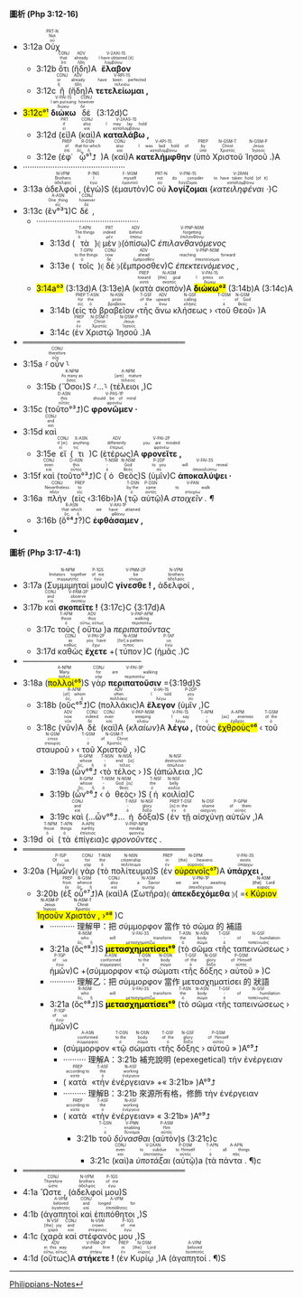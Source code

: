 #### 圖析 (Php 3:12-16)
- <rt>3:12a</rt> <RUBY><ruby><ruby>Οὐχ<rt>οὐ</rt></ruby><rt>Not</rt></ruby><rt>PRT-N</rt></RUBY> 
	- <rt>3:12b</rt> <RUBY><ruby><ruby>ὅτι<rt>ὅτι</rt></ruby><rt>that</rt></ruby><rt>CONJ</rt></RUBY> (<RUBY><ruby><ruby>ἤδη<rt>ἤδη</rt></ruby><rt>already</rt></ruby><rt>ADV</rt></RUBY>)A <RUBY><ruby><ruby><strong>ἔλαβον</strong><rt>λαμβάνω</rt></ruby><rt>I have obtained [it]</rt></ruby><rt>V-2AAI-1S</rt></RUBY> 
	- <rt>3:12c</rt> <RUBY><ruby><ruby>ἢ<rt>ἤ</rt></ruby><rt>or</rt></ruby><rt>CONJ</rt></RUBY> (<RUBY><ruby><ruby>ἤδη<rt>ἤδη</rt></ruby><rt>already</rt></ruby><rt>ADV</rt></RUBY>)A <RUBY><ruby><ruby><strong>τετελείωμαι ,</strong><rt>τελειόω</rt></ruby><rt>have been perfected</rt></ruby><rt>V-RPI-1S</rt></RUBY> 
- <mark><rt>3:12c</rt>°¹</mark> <RUBY><ruby><ruby><strong>διώκω</strong><rt>διώκω</rt></ruby><rt>I am pursuing</rt></ruby><rt>V-PAI-1S</rt></RUBY> <RUBY><ruby><ruby>δὲ<rt>δέ</rt></ruby><rt>however</rt></ruby><rt>CONJ</rt></RUBY> (<rt>3:12d</rt>)C
	- <rt>3:12d</rt> (<RUBY><ruby><ruby>εἰ<rt>εἰ</rt></ruby><rt>if</rt></ruby><rt>PRT</rt></RUBY>)A (<RUBY><ruby><ruby>καὶ<rt>καί</rt></ruby><rt>also</rt></ruby><rt>CONJ</rt></RUBY>)A <RUBY><ruby><ruby><strong>καταλάβω ,</strong><rt>καταλαμβάνω</rt></ruby><rt>I may lay hold</rt></ruby><rt>V-2AAS-1S</rt></RUBY> 
	- <rt>3:12e</rt> (<RUBY><ruby><ruby>ἐφ᾽<rt>ἐπί</rt></ruby><rt>of</rt></ruby><rt>PREP</rt></RUBY> <RUBY><ruby><ruby>ᾧ°¹⮥<rt>ὅς, ἥ</rt></ruby><rt>that for which</rt></ruby><rt>R-DSN</rt></RUBY>)A (<RUBY><ruby><ruby>καὶ<rt>καί</rt></ruby><rt>also</rt></ruby><rt>CONJ</rt></RUBY>)A <RUBY><ruby><ruby><strong>κατελήμφθην</strong><rt>καταλαμβάνω</rt></ruby><rt>I was laid hold of</rt></ruby><rt>V-API-1S</rt></RUBY> (<RUBY><ruby><ruby>ὑπὸ<rt>ὑπό</rt></ruby><rt>by</rt></ruby><rt>PREP</rt></RUBY> <RUBY><ruby><ruby>Χριστοῦ<rt>Χριστός</rt></ruby><rt>Christ</rt></ruby><rt>N-GSM-T</rt></RUBY> <RUBY><ruby><ruby>Ἰησοῦ .<rt>Ἰησοῦς</rt></ruby><rt>Jesus</rt></ruby><rt>N-GSM-P</rt></RUBY>)A
- ·············································
- <rt>3:13a</rt> <RUBY><ruby><ruby>ἀδελφοί ,<rt>ἀδελφός</rt></ruby><rt>Brothers</rt></ruby><rt>N-VPM</rt></RUBY> (<RUBY><ruby><ruby>ἐγὼ<rt>ἐγώ</rt></ruby><rt>I</rt></ruby><rt>P-1NS</rt></RUBY>)S (<RUBY><ruby><ruby>ἐμαυτὸν<rt>ἐμαυτοῦ</rt></ruby><rt>myself</rt></ruby><rt>F-1ASM</rt></RUBY>)C <RUBY><ruby><ruby>οὐ<rt>οὐ</rt></ruby><rt>not</rt></ruby><rt>PRT-N</rt></RUBY> <RUBY><ruby><ruby><strong>λογίζομαι</strong><rt>λογίζομαι</rt></ruby><rt>do consider</rt></ruby><rt>V-PNI-1S</rt></RUBY> {<RUBY><ruby><ruby><em>κατειληφέναι ·</em><rt>καταλαμβάνω</rt></ruby><rt>to have taken hold [of it]</rt></ruby><rt>V-2RAN</rt></RUBY>}C 
- <rt>3:13c</rt> (<RUBY><ruby><ruby>ἓν°³⮧<rt>εἷς</rt></ruby><rt>One thing</rt></ruby><rt>A-ASN</rt></RUBY>)C <RUBY><ruby><ruby>δέ ,<rt>δέ</rt></ruby><rt>however</rt></ruby><rt>CONJ</rt></RUBY> 
	- ·············································
		- <rt>3:13d</rt> (<RUBY><ruby><ruby>τὰ<rt>ὁ</rt></ruby><rt>The things</rt></ruby><rt>T-APN</rt></RUBY>)⦇ <RUBY><ruby><ruby>μὲν<rt>μέν</rt></ruby><rt>indeed</rt></ruby><rt>PRT</rt></RUBY> ⦈(<RUBY><ruby><ruby>ὀπίσω<rt>ὀπίσω</rt></ruby><rt>behind</rt></ruby><rt>ADV</rt></RUBY>)C <RUBY><ruby><ruby><em>ἐπιλανθανόμενος</em><rt>ἐπιλανθάνω</rt></ruby><rt>forgetting</rt></ruby><rt>V-PNP-NSM</rt></RUBY>
		- <rt>3:13e</rt> (<RUBY><ruby><ruby>τοῖς<rt>ὁ</rt></ruby><rt>to the things</rt></ruby><rt>T-DPN</rt></RUBY>)⦇ <RUBY><ruby><ruby>δὲ<rt>δέ</rt></ruby><rt>now</rt></ruby><rt>CONJ</rt></RUBY> ⦈(<RUBY><ruby><ruby>ἔμπροσθεν<rt>ἔμπροσθεν</rt></ruby><rt>ahead</rt></ruby><rt>ADV</rt></RUBY>)C <RUBY><ruby><ruby><em>ἐπεκτεινόμενος ,</em><rt>ἐπεκτείνομαι</rt></ruby><rt>reaching forward</rt></ruby><rt>V-PNP-NSM</rt></RUBY>
	- <mark><rt>3:14a</rt>°³</mark> (<rt>3:13d</rt>)A (<rt>3:13e</rt>)A (<RUBY><ruby><ruby>κατὰ<rt>κατά</rt></ruby><rt>toward</rt></ruby><rt>PREP</rt></RUBY> <RUBY><ruby><ruby>σκοπὸν<rt>σκοπός</rt></ruby><rt>[the] goal</rt></ruby><rt>N-ASM</rt></RUBY>)A <RUBY><ruby><ruby><mark><strong>διώκω°²</strong></mark><rt>διώκω</rt></ruby><rt>I press on</rt></ruby><rt>V-PAI-1S</rt></RUBY> (<rt>3:14b</rt>)A (<rt>3:14c</rt>)A
		- <rt>3:14b</rt> (<RUBY><ruby><ruby>εἰς<rt>εἰς</rt></ruby><rt>for</rt></ruby><rt>PREP</rt></RUBY> <RUBY><ruby><ruby>τὸ<rt>ὁ</rt></ruby><rt>the</rt></ruby><rt>T-ASN</rt></RUBY> <RUBY><ruby><ruby>βραβεῖον<rt>βραβεῖον</rt></ruby><rt>prize</rt></ruby><rt>N-ASN</rt></RUBY> ‹<RUBY><ruby><ruby>τῆς<rt>ὁ</rt></ruby><rt>of the</rt></ruby><rt>T-GSF</rt></RUBY> <RUBY><ruby><ruby>ἄνω<rt>ἄνω</rt></ruby><rt>upward</rt></ruby><rt>ADV</rt></RUBY> <RUBY><ruby><ruby>κλήσεως<rt>κλῆσις</rt></ruby><rt>calling</rt></ruby><rt>N-GSF</rt></RUBY> › ‹<RUBY><ruby><ruby>τοῦ<rt>ὁ</rt></ruby><rt>-</rt></ruby><rt>T-GSM</rt></RUBY> <RUBY><ruby><ruby>Θεοῦ<rt>θεός</rt></ruby><rt>of God</rt></ruby><rt>N-GSM</rt></RUBY>› )A
		- <rt>3:14c</rt> (<RUBY><ruby><ruby>ἐν<rt>ἐν</rt></ruby><rt>in</rt></ruby><rt>PREP</rt></RUBY> <RUBY><ruby><ruby>Χριστῷ<rt>Χριστός</rt></ruby><rt>Christ</rt></ruby><rt>N-DSM-T</rt></RUBY> <RUBY><ruby><ruby>Ἰησοῦ .<rt>Ἰησοῦς</rt></ruby><rt>Jesus</rt></ruby><rt>N-DSM-P</rt></RUBY>)A
- ═════════════════════════════
- <rt>3:15a</rt> ⸉<RUBY><ruby><ruby>οὖν<rt>οὖν</rt></ruby><rt>therefore</rt></ruby><rt>CONJ</rt></RUBY>⸊
	- <rt>3:15b</rt> (<RUBY><ruby><ruby>Ὅσοι<rt>ὅσος</rt></ruby><rt>As many as</rt></ruby><rt>K-NPM</rt></RUBY>)S ⸉...⸊ (<RUBY><ruby><ruby>τέλειοι ,<rt>τέλειος</rt></ruby><rt>[are] mature</rt></ruby><rt>A-NPM</rt></RUBY>)C 
- <rt>3:15c</rt> (<RUBY><ruby><ruby>τοῦτο°³⮥<rt>οὗτος</rt></ruby><rt>this</rt></ruby><rt>D-ASN</rt></RUBY>)C <RUBY><ruby><ruby><strong>φρονῶμεν ·</strong><rt>φρονέω</rt></ruby><rt>should be of mind</rt></ruby><rt>V-PAS-1P</rt></RUBY> 
- <rt>3:15d</rt> <RUBY><ruby><ruby>καὶ<rt>καί</rt></ruby><rt>and</rt></ruby><rt>CONJ</rt></RUBY> 
	- <rt>3:15e</rt> <RUBY><ruby><ruby>εἴ<rt>εἰ</rt></ruby><rt>if [in]</rt></ruby><rt>CONJ</rt></RUBY> (<RUBY><ruby><ruby>τι<rt>τις</rt></ruby><rt>anything</rt></ruby><rt>X-ASN</rt></RUBY>)C (<RUBY><ruby><ruby>ἑτέρως<rt>ἑτέρως</rt></ruby><rt>differently</rt></ruby><rt>ADV</rt></RUBY>)A <RUBY><ruby><ruby><strong>φρονεῖτε ,</strong><rt>φρονέω</rt></ruby><rt>you are minded</rt></ruby><rt>V-PAI-2P</rt></RUBY> 
- <rt>3:15f</rt> <RUBY><ruby><ruby>καὶ<rt>καί</rt></ruby><rt>even</rt></ruby><rt>CONJ</rt></RUBY> (<RUBY><ruby><ruby>τοῦτο°³⮥<rt>οὗτος</rt></ruby><rt>this</rt></ruby><rt>D-ASN</rt></RUBY>)C (<RUBY><ruby><ruby>ὁ<rt>ὁ</rt></ruby><rt>-</rt></ruby><rt>T-NSM</rt></RUBY> <RUBY><ruby><ruby>Θεὸς<rt>θεός</rt></ruby><rt>God</rt></ruby><rt>N-NSM</rt></RUBY>)S (<RUBY><ruby><ruby>ὑμῖν<rt>σύ</rt></ruby><rt>to you</rt></ruby><rt>P-2DP</rt></RUBY>)C <RUBY><ruby><ruby><strong>ἀποκαλύψει ·</strong><rt>ἀποκαλύπτω</rt></ruby><rt>will reveal</rt></ruby><rt>V-FAI-3S</rt></RUBY> 
- <rt>3:16a</rt> <RUBY><ruby><ruby>πλὴν<rt>πλήν</rt></ruby><rt>Nevertheless</rt></ruby><rt>CONJ</rt></RUBY> (<RUBY><ruby><ruby>εἰς<rt>εἰς</rt></ruby><rt>to</rt></ruby><rt>PREP</rt></RUBY> ‹<rt>3:16b</rt>›)A (<RUBY><ruby><ruby>τῷ<rt>ὁ</rt></ruby><rt>by the</rt></ruby><rt>T-DSN</rt></RUBY> <RUBY><ruby><ruby>αὐτῷ<rt>αὐτός</rt></ruby><rt>same</rt></ruby><rt>P-DSN</rt></RUBY>)A <RUBY><ruby><ruby><em>στοιχεῖν . ¶</em><rt>στοιχέω</rt></ruby><rt>to walk</rt></ruby><rt>V-PAN</rt></RUBY>
	- <rt>3:16b</rt> (<RUBY><ruby><ruby>ὃ°⁴⮥?<rt>ὅς, ἥ</rt></ruby><rt>that which</rt></ruby><rt>R-ASN</rt></RUBY>)C <RUBY><ruby><ruby><strong>ἐφθάσαμεν ,</strong><rt>φθάνω</rt></ruby><rt>we have attained</rt></ruby><rt>V-AAI-1P</rt></RUBY> 
-  

#### 圖析 (Php 3:17-4:1)

- <rt>3:17a</rt> (<RUBY><ruby><ruby>Συμμιμηταί<rt>συμμιμητής</rt></ruby><rt>Imitators together</rt></ruby><rt>N-NPM</rt></RUBY> <RUBY><ruby><ruby>μου<rt>ἐγώ</rt></ruby><rt>of me</rt></ruby><rt>P-1GS</rt></RUBY>)C <RUBY><ruby><ruby><strong>γίνεσθε ! ,</strong><rt>γίνομαι</rt></ruby><rt>be</rt></ruby><rt>V-PNM-2P</rt></RUBY> <RUBY><ruby><ruby>ἀδελφοί ,<rt>ἀδελφός</rt></ruby><rt>brothers</rt></ruby><rt>N-VPM</rt></RUBY> 
- <rt>3:17b</rt> <RUBY><ruby><ruby>καὶ<rt>καί</rt></ruby><rt>and</rt></ruby><rt>CONJ</rt></RUBY> <RUBY><ruby><ruby><strong>σκοπεῖτε !</strong><rt>σκοπέω</rt></ruby><rt>observe</rt></ruby><rt>V-PAM-2P</rt></RUBY> {<rt>3:17c</rt>}C {<rt>3:17d</rt>}A
	- <rt>3:17c</rt> <RUBY><ruby><ruby>τοὺς<rt>ὁ</rt></ruby><rt>those</rt></ruby><rt>T-APM</rt></RUBY> (<RUBY><ruby><ruby>οὕτω<rt>οὕτω, οὕτως</rt></ruby><rt>thus</rt></ruby><rt>ADV</rt></RUBY>)a <RUBY><ruby><ruby><em>περιπατοῦντας</em><rt>περιπατέω</rt></ruby><rt>walking</rt></ruby><rt>V-PAP-APM</rt></RUBY>
	- <rt>3:17d</rt> <RUBY><ruby><ruby>καθὼς<rt>καθώς</rt></ruby><rt>as</rt></ruby><rt>CONJ</rt></RUBY> <RUBY><ruby><ruby><strong>ἔχετε</strong><rt>ἔχω</rt></ruby><rt>you have</rt></ruby><rt>V-PAI-2P</rt></RUBY> +(<RUBY><ruby><ruby>τύπον<rt>τύπος</rt></ruby><rt>[for] a pattern</rt></ruby><rt>N-ASM</rt></RUBY>)C (<RUBY><ruby><ruby>ἡμᾶς .<rt>ἐγώ</rt></ruby><rt>us</rt></ruby><rt>P-1AP</rt></RUBY>)C
- ———————————————
- <rt>3:18a</rt> (<RUBY><ruby><ruby><mark>πολλοὶ°⁵</mark><rt>πολύς</rt></ruby><rt>Many</rt></ruby><rt>A-NPM</rt></RUBY>)S <RUBY><ruby><ruby>γὰρ<rt>γάρ</rt></ruby><rt>for</rt></ruby><rt>CONJ</rt></RUBY> <RUBY><ruby><ruby><strong>περιπατοῦσιν</strong><rt>περιπατέω</rt></ruby><rt>are walking</rt></ruby><rt>V-PAI-3P</rt></RUBY> ={<rt>3:19d</rt>}S
	- <rt>3:18b</rt> (<RUBY><ruby><ruby>οὓς°⁵⮥<rt>ὅς, ἥ</rt></ruby><rt>[of] whom</rt></ruby><rt>R-APM</rt></RUBY>)C (<RUBY><ruby><ruby>πολλάκις<rt>πολλάκις</rt></ruby><rt>often</rt></ruby><rt>ADV</rt></RUBY>)A <RUBY><ruby><ruby><strong>ἔλεγον</strong><rt>λέγω</rt></ruby><rt>I told</rt></ruby><rt>V-IAI-1S</rt></RUBY> (<RUBY><ruby><ruby>ὑμῖν ,<rt>σύ</rt></ruby><rt>you</rt></ruby><rt>P-2DP</rt></RUBY>)C 
	- <rt>3:18c</rt> (<RUBY><ruby><ruby>νῦν<rt>νῦν</rt></ruby><rt>now</rt></ruby><rt>ADV</rt></RUBY>)A <RUBY><ruby><ruby>δὲ<rt>δέ</rt></ruby><rt>indeed</rt></ruby><rt>CONJ</rt></RUBY> (<RUBY><ruby><ruby>καὶ<rt>καί</rt></ruby><rt>even</rt></ruby><rt>CONJ</rt></RUBY>)A {<RUBY><ruby><ruby><em>κλαίων</em><rt>κλαίω</rt></ruby><rt>weeping</rt></ruby><rt>V-PAP-NSM</rt></RUBY>}A <RUBY><ruby><ruby><strong>λέγω ,</strong><rt>λέγω</rt></ruby><rt>I say</rt></ruby><rt>V-PAI-1S</rt></RUBY> (<RUBY><ruby><ruby>τοὺς<rt>ὁ</rt></ruby><rt>-</rt></ruby><rt>T-APM</rt></RUBY> <RUBY><ruby><ruby><mark>ἐχθροὺς°⁶</mark><rt>ἐχθρός</rt></ruby><rt>[as] enemies</rt></ruby><rt>A-APM</rt></RUBY> ‹ <RUBY><ruby><ruby>τοῦ<rt>ὁ</rt></ruby><rt>of the</rt></ruby><rt>T-GSM</rt></RUBY> <RUBY><ruby><ruby>σταυροῦ<rt>σταυρός</rt></ruby><rt>cross</rt></ruby><rt>N-GSM</rt></RUBY> › ‹ <RUBY><ruby><ruby>τοῦ<rt>ὁ</rt></ruby><rt>-</rt></ruby><rt>T-GSM</rt></RUBY> <RUBY><ruby><ruby>Χριστοῦ ,<rt>Χριστός</rt></ruby><rt>of Christ</rt></ruby><rt>N-GSM-T</rt></RUBY> ›)C
		- <rt>3:19a</rt> (<RUBY><ruby><ruby>ὧν°⁶⮥<rt>ὅς, ἥ</rt></ruby><rt>whose</rt></ruby><rt>R-GPM</rt></RUBY> ‹<RUBY><ruby><ruby>τὸ<rt>ὁ</rt></ruby><rt>-</rt></ruby><rt>T-NSN</rt></RUBY> <RUBY><ruby><ruby>τέλος<rt>τέλος</rt></ruby><rt>end [is]</rt></ruby><rt>N-NSN</rt></RUBY> › )S (<RUBY><ruby><ruby>ἀπώλεια ,<rt>ἀπώλεια</rt></ruby><rt>destruction</rt></ruby><rt>N-NSF</rt></RUBY>)C 
		- <rt>3:19b</rt> (<RUBY><ruby><ruby>ὧν°⁶⮥<rt>ὅς, ἥ</rt></ruby><rt>whose</rt></ruby><rt>R-GPM</rt></RUBY> ‹<RUBY><ruby><ruby>ὁ<rt>ὁ</rt></ruby><rt>-</rt></ruby><rt>T-NSM</rt></RUBY> <RUBY><ruby><ruby>θεὸς<rt>θεός</rt></ruby><rt>God [is]</rt></ruby><rt>N-NSM</rt></RUBY>› )S (<RUBY><ruby><ruby>ἡ<rt>ὁ</rt></ruby><rt>the</rt></ruby><rt>T-NSF</rt></RUBY> <RUBY><ruby><ruby>κοιλία<rt>κοιλία</rt></ruby><rt>belly</rt></ruby><rt>N-NSF</rt></RUBY>)C
		- <rt>3:19c</rt> <RUBY><ruby><ruby>καὶ<rt>καί</rt></ruby><rt>and</rt></ruby><rt>CONJ</rt></RUBY> (...ὧν°⁶⮥... <RUBY><ruby><ruby>ἡ<rt>ὁ</rt></ruby><rt>-</rt></ruby><rt>T-NSF</rt></RUBY> <RUBY><ruby><ruby>δόξα<rt>δόξα</rt></ruby><rt>glory</rt></ruby><rt>N-NSF</rt></RUBY>)S (<RUBY><ruby><ruby>ἐν<rt>ἐν</rt></ruby><rt>[is] in</rt></ruby><rt>PREP</rt></RUBY> <RUBY><ruby><ruby>τῇ<rt>ὁ</rt></ruby><rt>the</rt></ruby><rt>T-DSF</rt></RUBY> <RUBY><ruby><ruby>αἰσχύνῃ<rt>αἰσχύνη</rt></ruby><rt>shame</rt></ruby><rt>N-DSF</rt></RUBY> <RUBY><ruby><ruby>αὐτῶν ,<rt>αὐτός</rt></ruby><rt>of them</rt></ruby><rt>P-GPM</rt></RUBY>)A 
- <rt>3:19d</rt> <RUBY><ruby><ruby>οἱ<rt>ὁ</rt></ruby><rt>those</rt></ruby><rt>T-NPM</rt></RUBY> (<RUBY><ruby><ruby>τὰ<rt>ὁ</rt></ruby><rt>things</rt></ruby><rt>T-APN</rt></RUBY> <RUBY><ruby><ruby>ἐπίγεια<rt>ἐπίγειος</rt></ruby><rt>earthly</rt></ruby><rt>A-APN</rt></RUBY>)c <RUBY><ruby><ruby><em>φρονοῦντες .</em><rt>φρονέω</rt></ruby><rt>minding</rt></ruby><rt>V-PAP-NPM</rt></RUBY>
- ═════════════════════════════
- <rt>3:20a</rt> (<RUBY><ruby><ruby>Ἡμῶν<rt>ἐγώ</rt></ruby><rt>Of us</rt></ruby><rt>P-1GP</rt></RUBY>)⦇ <RUBY><ruby><ruby>γὰρ<rt>γάρ</rt></ruby><rt>for</rt></ruby><rt>CONJ</rt></RUBY> (<RUBY><ruby><ruby>τὸ<rt>ὁ</rt></ruby><rt>the</rt></ruby><rt>T-NSN</rt></RUBY> <RUBY><ruby><ruby>πολίτευμα<rt>πολίτευμα</rt></ruby><rt>citizenship</rt></ruby><rt>N-NSN</rt></RUBY>)S (<RUBY><ruby><ruby>ἐν<rt>ἐν</rt></ruby><rt>in</rt></ruby><rt>PREP</rt></RUBY> <RUBY><ruby><ruby><mark>οὐρανοῖς°⁷</mark><rt>οὐρανός</rt></ruby><rt>[the] heavens</rt></ruby><rt>N-DPM</rt></RUBY>)A <RUBY><ruby><ruby><strong>ὑπάρχει ,</strong><rt>ὑπάρχω</rt></ruby><rt>exists</rt></ruby><rt>V-PAI-3S</rt></RUBY> 
	- <rt>3:20b</rt> (<RUBY><ruby><ruby>ἐξ<rt>ἐκ</rt></ruby><rt>from</rt></ruby><rt>PREP</rt></RUBY> <RUBY><ruby><ruby>οὗ°⁷⮥<rt>ὅς, ἥ</rt></ruby><rt>whence</rt></ruby><rt>R-GSM</rt></RUBY>)A (<RUBY><ruby><ruby>καὶ<rt>καί</rt></ruby><rt>also</rt></ruby><rt>CONJ</rt></RUBY>)A (<RUBY><ruby><ruby>Σωτῆρα<rt>σωτήρ</rt></ruby><rt>a Savior</rt></ruby><rt>N-ASM</rt></RUBY>)⦇ <RUBY><ruby><ruby><strong>ἀπεκδεχόμεθα</strong><rt>ἀπεκδέχομαι</rt></ruby><rt>we are awaiting</rt></ruby><rt>V-PNI-1P</rt></RUBY> ⦈( =<mark>‹ <RUBY><ruby><ruby>Κύριον<rt>κύριος</rt></ruby><rt>[the] Lord</rt></ruby><rt>N-ASM</rt></RUBY> <RUBY><ruby><ruby>Ἰησοῦν<rt>Ἰησοῦς</rt></ruby><rt>Jesus</rt></ruby><rt>N-ASM-P</rt></RUBY> <RUBY><ruby><ruby>Χριστόν ,<rt>Χριστός</rt></ruby><rt>Christ</rt></ruby><rt>N-ASM-T</rt></RUBY> ›°⁸</mark> )C
		- ··········· 理解甲：把 σύμμορφον 當作 τὸ σῶμα 的 補語 
		- <rt>3:21a</rt> (<RUBY><ruby><ruby>ὃς°⁸⮥<rt>ὅς, ἥ</rt></ruby><rt>who</rt></ruby><rt>R-NSM</rt></RUBY>)S <RUBY><ruby><ruby><mark><strong>μετασχηματίσει°⁹</strong></mark><rt>μετασχηματίζω</rt></ruby><rt>will transform</rt></ruby><rt>V-FAI-3S</rt></RUBY> (<RUBY><ruby><ruby>τὸ<rt>ὁ</rt></ruby><rt>the</rt></ruby><rt>T-ASN</rt></RUBY> <RUBY><ruby><ruby>σῶμα<rt>σῶμα</rt></ruby><rt>body</rt></ruby><rt>N-ASN</rt></RUBY> ‹<RUBY><ruby><ruby>τῆς<rt>ὁ</rt></ruby><rt>-</rt></ruby><rt>T-GSF</rt></RUBY> <RUBY><ruby><ruby>ταπεινώσεως<rt>ταπείνωσις</rt></ruby><rt>of humiliation</rt></ruby><rt>N-GSF</rt></RUBY> › <RUBY><ruby><ruby>ἡμῶν<rt>ἐγώ</rt></ruby><rt>of us</rt></ruby><rt>P-1GP</rt></RUBY>)C +(<RUBY><ruby><ruby>σύμμορφον<rt>σύμμορφος</rt></ruby><rt>conformed</rt></ruby><rt>A-ASN</rt></RUBY> «<RUBY><ruby><ruby>τῷ<rt>ὁ</rt></ruby><rt>to the</rt></ruby><rt>T-DSN</rt></RUBY> <RUBY><ruby><ruby>σώματι<rt>σῶμα</rt></ruby><rt>body</rt></ruby><rt>N-DSN</rt></RUBY> ‹<RUBY><ruby><ruby>τῆς<rt>ὁ</rt></ruby><rt>of the</rt></ruby><rt>T-GSF</rt></RUBY> <RUBY><ruby><ruby>δόξης<rt>δόξα</rt></ruby><rt>glory</rt></ruby><rt>N-GSF</rt></RUBY> › <RUBY><ruby><ruby>αὐτοῦ<rt>αὐτός</rt></ruby><rt>of Himself</rt></ruby><rt>P-GSM</rt></RUBY> » )C 
		- ··········· 理解乙：把 σύμμορφον 當作 μετασχηματίσει 的 狀語 
		- <rt>3:21a</rt> (<RUBY><ruby><ruby>ὃς°⁸⮥<rt>ὅς, ἥ</rt></ruby><rt>who</rt></ruby><rt>R-NSM</rt></RUBY>)S <RUBY><ruby><ruby><mark><strong>μετασχηματίσει°⁹</strong></mark><rt>μετασχηματίζω</rt></ruby><rt>will transform</rt></ruby><rt>V-FAI-3S</rt></RUBY> (<RUBY><ruby><ruby>τὸ<rt>ὁ</rt></ruby><rt>the</rt></ruby><rt>T-ASN</rt></RUBY> <RUBY><ruby><ruby>σῶμα<rt>σῶμα</rt></ruby><rt>body</rt></ruby><rt>N-ASN</rt></RUBY> ‹<RUBY><ruby><ruby>τῆς<rt>ὁ</rt></ruby><rt>-</rt></ruby><rt>T-GSF</rt></RUBY> <RUBY><ruby><ruby>ταπεινώσεως<rt>ταπείνωσις</rt></ruby><rt>of humiliation</rt></ruby><rt>N-GSF</rt></RUBY> › <RUBY><ruby><ruby>ἡμῶν<rt>ἐγώ</rt></ruby><rt>of us</rt></ruby><rt>P-1GP</rt></RUBY>)C 
			- (<RUBY><ruby><ruby>σύμμορφον<rt>σύμμορφος</rt></ruby><rt>conformed</rt></ruby><rt>A-ASN</rt></RUBY> «<RUBY><ruby><ruby>τῷ<rt>ὁ</rt></ruby><rt>to the</rt></ruby><rt>T-DSN</rt></RUBY> <RUBY><ruby><ruby>σώματι<rt>σῶμα</rt></ruby><rt>body</rt></ruby><rt>N-DSN</rt></RUBY> ‹<RUBY><ruby><ruby>τῆς<rt>ὁ</rt></ruby><rt>of the</rt></ruby><rt>T-GSF</rt></RUBY> <RUBY><ruby><ruby>δόξης<rt>δόξα</rt></ruby><rt>glory</rt></ruby><rt>N-GSF</rt></RUBY> › <RUBY><ruby><ruby>αὐτοῦ<rt>αὐτός</rt></ruby><rt>of Himself</rt></ruby><rt>P-GSM</rt></RUBY> » )A°⁹⮥
			- ·········· 理解A：<rt>3:21b</rt> 補充說明 (epexegetical) τὴν ἐνέργειαν 
			- (<RUBY><ruby><ruby>κατὰ<rt>κατά</rt></ruby><rt>according to</rt></ruby><rt>PREP</rt></RUBY> «<RUBY><ruby><ruby>τὴν<rt>ὁ</rt></ruby><rt>the</rt></ruby><rt>T-ASF</rt></RUBY> <RUBY><ruby><ruby>ἐνέργειαν<rt>ἐνέργεια</rt></ruby><rt>working</rt></ruby><rt>N-ASF</rt></RUBY>» +« <rt>3:21b</rt>» )A°⁹⮥
			- ·········· 理解B：<rt>3:21b</rt> 來源所有格，修飾 τὴν ἐνέργειαν 
			- (<RUBY><ruby><ruby>κατὰ<rt>κατά</rt></ruby><rt>according to</rt></ruby><rt>PREP</rt></RUBY> «<RUBY><ruby><ruby>τὴν<rt>ὁ</rt></ruby><rt>the</rt></ruby><rt>T-ASF</rt></RUBY> <RUBY><ruby><ruby>ἐνέργειαν<rt>ἐνέργεια</rt></ruby><rt>working</rt></ruby><rt>N-ASF</rt></RUBY>» « <rt>3:21b</rt>» )A°⁹⮥
				- <rt>3:21b</rt> <RUBY><ruby><ruby>τοῦ<rt>ὁ</rt></ruby><rt>-</rt></ruby><rt>T-GSN</rt></RUBY> <RUBY><ruby><ruby><em>δύνασθαι</em><rt>δύναμαι</rt></ruby><rt>enabling</rt></ruby><rt>V-PNN</rt></RUBY> (<RUBY><ruby><ruby>αὐτὸν<rt>αὐτός</rt></ruby><rt>Him</rt></ruby><rt>P-ASM</rt></RUBY>)s  (<rt>3:21c</rt>)c
					- <rt>3:21c</rt> (<RUBY><ruby><ruby>καὶ<rt>καί</rt></ruby><rt>even</rt></ruby><rt>CONJ</rt></RUBY>)a <RUBY><ruby><ruby><em>ὑποτάξαι</em><rt>ὑποτάσσω</rt></ruby><rt>to subdue</rt></ruby><rt>V-2AAN</rt></RUBY> (<RUBY><ruby><ruby>αὑτῷ<rt>αὐτός</rt></ruby><rt>to Himself</rt></ruby><rt>P-DSM</rt></RUBY>)a (<RUBY><ruby><ruby>τὰ<rt>ὁ</rt></ruby><rt>-</rt></ruby><rt>T-APN</rt></RUBY> <RUBY><ruby><ruby>πάντα . ¶<rt>πᾶς</rt></ruby><rt>all things</rt></ruby><rt>A-APN</rt></RUBY>)c
- ═════════════════════════════
- <rt>4:1a</rt> <RUBY><ruby><ruby>Ὥστε ,<rt>ὥστε</rt></ruby><rt>Therefore</rt></ruby><rt>CONJ</rt></RUBY> (<RUBY><ruby><ruby>ἀδελφοί<rt>ἀδελφός</rt></ruby><rt>brothers</rt></ruby><rt>N-VPM</rt></RUBY> <RUBY><ruby><ruby>μου<rt>ἐγώ</rt></ruby><rt>of me</rt></ruby><rt>P-1GS</rt></RUBY>)S 
- <rt>4:1b</rt> (<RUBY><ruby><ruby>ἀγαπητοὶ<rt>ἀγαπητός</rt></ruby><rt>beloved</rt></ruby><rt>A-VPM</rt></RUBY> <RUBY><ruby><ruby>καὶ<rt>καί</rt></ruby><rt>and</rt></ruby><rt>CONJ</rt></RUBY> <RUBY><ruby><ruby>ἐπιπόθητοι ,<rt>ἐπιπόθητος</rt></ruby><rt>longed for</rt></ruby><rt>A-VPM</rt></RUBY>)S
- <rt>4:1c</rt> (<RUBY><ruby><ruby>χαρὰ<rt>χαρά</rt></ruby><rt>[the] joy</rt></ruby><rt>N-VSF</rt></RUBY> <RUBY><ruby><ruby>καὶ<rt>καί</rt></ruby><rt>and</rt></ruby><rt>CONJ</rt></RUBY> <RUBY><ruby><ruby>στέφανός<rt>στέφανος</rt></ruby><rt>crown</rt></ruby><rt>N-VSM</rt></RUBY> <RUBY><ruby><ruby>μου ,<rt>ἐγώ</rt></ruby><rt>of me</rt></ruby><rt>P-1GS</rt></RUBY>)S 
- <rt>4:1d</rt> (<RUBY><ruby><ruby>οὕτως<rt>οὕτω, οὕτως</rt></ruby><rt>in this way</rt></ruby><rt>ADV</rt></RUBY>)A <RUBY><ruby><ruby><strong>στήκετε !</strong><rt>στήκω</rt></ruby><rt>stand firm</rt></ruby><rt>V-PAM-2P</rt></RUBY> (<RUBY><ruby><ruby>ἐν<rt>ἐν</rt></ruby><rt>in</rt></ruby><rt>PREP</rt></RUBY> <RUBY><ruby><ruby>Κυρίῳ ,<rt>κύριος</rt></ruby><rt>[the] Lord</rt></ruby><rt>N-DSM</rt></RUBY>)A (<RUBY><ruby><ruby>ἀγαπητοί . ¶<rt>ἀγαπητός</rt></ruby><rt>beloved</rt></ruby><rt>A-VPM</rt></RUBY>)S





---
[Philippians-Notes↵](Philippians-Notes.md)
